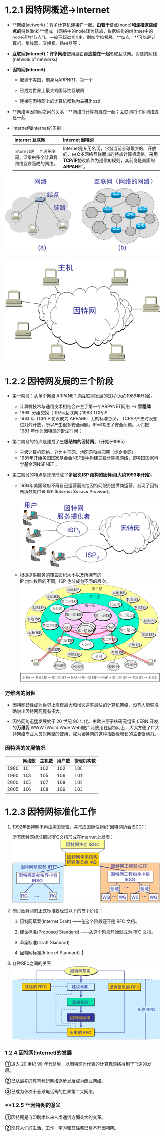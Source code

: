 # 1.2.1 因特网概述-&gt;Internet

* **网络\(network\)：许多计算机连接在一起。**由若干**结点\(node\)**和连接这些结点的**链路\(link\)**组成；\(网络中的node译为结点，数据结构的树\(tree\)中的node译为“节点”\)。一般不超过100米，例如学校机房。**结点：**可以是计算机、集线器、交换机、路由器等；

* **互联网\(internet\)：许多网络**使用路由器**连接在一起**形成互联网。网络的网络\(network of networks\) 

* **因特网\(Internet\)**

  * 起源于美国，前身为ARPNRT，第一个

  * 已成为世界上最大的国际性互联网

  * 连接在因特网上的计算机都称为**主机**\(host\)

* **网络与因特网之间的关系：**网络将计算机连在一起；互联网将许多网络连在一起

* internet和Internet的区别：

  | internet 互联网 | Internet 因特网 |
  | :--- | :--- |
  | internet是一个通用名词，泛指由多个计算机网络互联而成的网络。 | Internet是专用名词，它指当前全球最大的、开放的、由众多网络互联而成的特点计算机网络，采用**TCP/IP**协议族作为通信的规则，其前身是美国的**ARPANET**。 |

![](/assets/图片1.png)

![](/assets/图片2.png)

# 1.2.2 因特网发展的三个阶段

* 第一阶段：从单个网络 ARPANET 向互联网发展的过程\(大约1969年开始\)。

  * 计算机技术与通信技术相结合产生了第一个ARPANET网络 --&gt; **里程碑**
  * 1969: 分组交换 ；1975:互联网；1983 TCP/IP
  * 1983 年 TCP/IP 协议成为 ARPANET 上的标准协议， TCP/IP产生时没想过对外开放，所以产生很多安全问题。IPv6考虑了安全问题。人们把 1983 年作为因特网的诞生时间；

  
  
* 第二阶段的特点是建成了**三级结构的因特网**。（开始于1985）
  * 三级计算机网络，分为主干网、地区网和校园网（或企业网）。
  * 1985年开始美国国家基金会NSF着手构建三级计算机网络，即美国国家科学基金网NSFNET；

* 第三阶段的特点是逐渐形成了**多层次 ISP 结构的因特网\(大约1993年开始\)**。
  * 1993年美国政府不再自己运营而交给因特网服务提供商运营，出现了因特网服务提供者 ISP \(Internet Service Provider\)。

    ![](/assets/图片3.png)

  * 根据提供服务的覆盖面积大小以及所拥有的  
    IP 地址数目的不同，ISP 也分成为不同的层次。  
    ![](/assets/图片4.png)

### 万维网的问世

* 因特网已经成为世界上规模最大和增长速率最快的计算机网络，没有人能够准确说出因特网究竟有多大。

* 因特网的迅猛发展始于 20 世纪 90 年代。由欧洲原子核研究组织 CERN 开发的**万维网** WWW \(World Wide Web\)被广泛使用在因特网上，大大方便了广大非网络专业人员对网络的使用，成为因特网的这种指数级增长的主要驱动力。

### 因特网的发展情况

|  | 网络数 | 主机数 | 用户数 | 管理机构数 |
| --- | --- | --- | --- | --- |
| 1980 | 10 | 102 | 102 | 100 |
| 1990 | 103 | 105 | 106 | 101 |
| 2000 | 105 | 107 | 108 | 102 |
| 2005 | 106 | 108 | 109 | 103 |

# 1.2.3 因特网标准化工作

1. 1992年因特网不再由美国管辖，并形成国际性组织“因特网协会ISOC”：

   所有因特网标准都以RFC文档形成在Internet上发表；![](/assets/图片5.png)

2. 制订因特网的正式标准要经过以下的四个阶段 ：

   1. 因特网草案\(Internet Draft\) ——在这个阶段还不是 RFC 文档。

   2. 建议标准\(Proposed Standard\) ——从这个阶段开始就成为 RFC 文档。

   3. 草案标准\(Draft Standard\)

   4. 因特网标准\(Internet Standard\) 

3. 各种RFC之间的关系  
       ![](/assets/图片6.png)

### 1.2.4 因特网\(Internet\)的发展

**①**进入 20 世纪 90 年代以后，以因特网为代表的计算机网络得到了飞速的发展。

**②**已从最初的教育科研网络逐步发展成为商业网络。

**③**已成为仅次于全球电话网的世界第二大网络。

### **1.2.5 **因特网的意义

**①**因特网是自印刷术以来人类通信方面最大的变革。

**②**现在人们的生活、工作、学习和交往都已离不开因特网。

[^1]: Enter footnote here.

